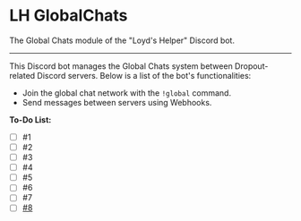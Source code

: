 # LH GlobalChats

The Global Chats module of the "Loyd's Helper" Discord bot.

---

This Discord bot manages the Global Chats system between Dropout-related Discord servers. Below is a list of the bot's functionalities:

- Join the global chat network with the `!global` command.
- Send messages between servers using Webhooks.

**To-Do List:**

- [ ] #1
- [ ] #2
- [ ] #3
- [ ] #4
- [ ] #5
- [ ] #6
- [ ] #7
- [ ] [#8](https://github.com/ScytedTV-Studios/LH-GlobalChats/issues/8)